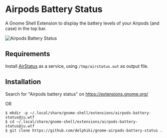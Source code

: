 # Airpods Battery Status

A Gnome Shell Extension to display the battery levels of your Airpods (and case) in the top bar.

![Airpods Battery Status](https://github.com/delphiki/gnome-airpods-battery-status/raw/main/screenshot.png)

## Requirements

Install [AirStatus](https://github.com/delphiki/AirStatus) as a service, using `/tmp/airstatus.out` as output file.

## Installation

Search for "Airpods battery status" on https://extensions.gnome.org/

OR 

```shell
$ mkdir -p ~/.local/share/gnome-shell/extensions/airpods-battery-status@ju.wtf
$ cd ~/.local/share/gnome-shell/extensions/airpods-battery-status@ju.wtf
$ git clone https://github.com/delphiki/gnome-airpods-battery-status .
```
